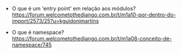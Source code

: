 - O que é um 'entry point' em relação aos módulos? https://forum.welcometothedjango.com.br/t/m1a10-por-dentro-do-import/2573/25?u=kguidonimartins

- O que é namespace? https://forum.welcometothedjango.com.br/t/m1a08-conceito-de-namespace/745

